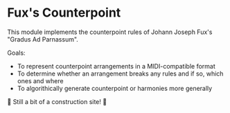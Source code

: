 # Fux's Counterpoint
This module implements the counterpoint rules of Johann Joseph Fux's "Gradus Ad Parnassum".

Goals:
- To represent counterpoint arrangements in a MIDI-compatible format
- To determine whether an arrangement breaks any rules and if so, which ones and where
- To algorithically generate counterpoint or harmonies more generally 

🚧 Still a bit of a construction site! 🚧